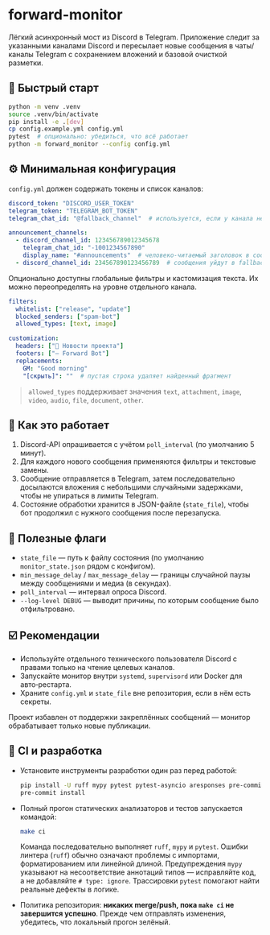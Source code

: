 # forward-monitor

Лёгкий асинхронный мост из Discord в Telegram. Приложение следит за указанными каналами Discord и пересылает новые сообщения в чаты/каналы Telegram с сохранением вложений и базовой очисткой разметки.

## 🚀 Быстрый старт

```bash
python -m venv .venv
source .venv/bin/activate
pip install -e .[dev]
cp config.example.yml config.yml
pytest  # опционально: убедиться, что всё работает
python -m forward_monitor --config config.yml
```

## ⚙️ Минимальная конфигурация

`config.yml` должен содержать токены и список каналов:

```yaml
discord_token: "DISCORD_USER_TOKEN"
telegram_token: "TELEGRAM_BOT_TOKEN"
telegram_chat_id: "@fallback_channel"  # используется, если у канала нет собственного чата

announcement_channels:
  - discord_channel_id: 123456789012345678
    telegram_chat_id: "-1001234567890"
    display_name: "#announcements"  # человеко-читаемый заголовок в сообщении
  - discord_channel_id: 234567890123456789  # сообщения уйдут в fallback-чат
```

Опционально доступны глобальные фильтры и кастомизация текста. Их можно переопределять на уровне отдельного канала.

```yaml
filters:
  whitelist: ["release", "update"]
  blocked_senders: ["spam-bot"]
  allowed_types: [text, image]

customization:
  headers: ["📢 Новости проекта"]
  footers: ["— Forward Bot"]
  replacements:
    GM: "Good morning"
    "[скрыть]": ""  # пустая строка удаляет найденный фрагмент
```

> `allowed_types` поддерживает значения `text`, `attachment`, `image`, `video`, `audio`, `file`, `document`, `other`.

## 🔁 Как это работает

1. Discord-API опрашивается с учётом `poll_interval` (по умолчанию 5 минут).
2. Для каждого нового сообщения применяются фильтры и текстовые замены.
3. Сообщение отправляется в Telegram, затем последовательно досылаются вложения с небольшими случайными задержками, чтобы не упираться в лимиты Telegram.
4. Состояние обработки хранится в JSON-файле (`state_file`), чтобы бот продолжил с нужного сообщения после перезапуска.

## 🧰 Полезные флаги

- `state_file` — путь к файлу состояния (по умолчанию `monitor_state.json` рядом с конфигом).
- `min_message_delay` / `max_message_delay` — границы случайной паузы между сообщениями и медиа (в секундах).
- `poll_interval` — интервал опроса Discord.
- `--log-level DEBUG` — выводит причины, по которым сообщение было отфильтровано.

## ☑️ Рекомендации

- Используйте отдельного технического пользователя Discord с правами только на чтение целевых каналов.
- Запускайте монитор внутри `systemd`, `supervisord` или Docker для авто‑рестарта.
- Храните `config.yml` и `state_file` вне репозитория, если в нём есть секреты.

Проект избавлен от поддержки закреплённых сообщений — монитор обрабатывает только новые публикации.

## 🧪 CI и разработка

- Установите инструменты разработки один раз перед работой:

  ```bash
  pip install -U ruff mypy pytest pytest-asyncio aresponses pre-commit
  pre-commit install
  ```

- Полный прогон статических анализаторов и тестов запускается командой:

  ```bash
  make ci
  ```

  Команда последовательно выполняет `ruff`, `mypy` и `pytest`. Ошибки линтера (`ruff`) обычно означают проблемы с импортами, форматированием или линейной длиной. Предупреждения `mypy` указывают на несоответствие аннотаций типов — исправляйте код, а не добавляйте `# type: ignore`. Трассировки `pytest` помогают найти реальные дефекты в логике.

- Политика репозитория: **никаких merge/push, пока `make ci` не завершится успешно**. Прежде чем отправлять изменения, убедитесь, что локальный прогон зелёный.
